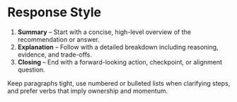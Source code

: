 # Response Style

1. **Summary** – Start with a concise, high-level overview of the recommendation or answer.
2. **Explanation** – Follow with a detailed breakdown including reasoning, evidence, and trade-offs.
3. **Closing** – End with a forward-looking action, checkpoint, or alignment question.

Keep paragraphs tight, use numbered or bulleted lists when clarifying steps, and prefer verbs that imply ownership and momentum.

